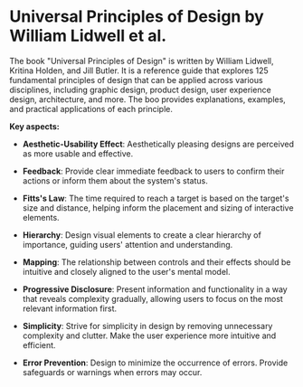 # Universal Principles of Design by William Lidwell et al.

The book "Universal Principles of Design" is written by William Lidwell, Kritina Holden, and Jill Butler. It is a reference guide that explores 125 fundamental principles of design that can be applied across various disciplines, including graphic design, product design, user experience design, architecture, and more. The boo provides explanations, examples, and practical applications of each principle.

**Key aspects:**

* **Aesthetic-Usability Effect**: Aesthetically pleasing designs are perceived as more usable and effective.

* **Feedback**: Provide clear immediate feedback to users to confirm their actions or inform them about the system's status.

* **Fitts's Law**: The time required to reach a target is based on the target's size and distance, helping inform the placement and sizing of interactive elements.

* **Hierarchy**: Design visual elements to create a clear hierarchy of importance, guiding users' attention and understanding.

* **Mapping**: The relationship between controls and their effects should be intuitive and closely aligned to the user's mental model.

* **Progressive Disclosure**: Present information and functionality in a way that reveals complexity gradually, allowing users to focus on the most relevant information first.

* **Simplicity**: Strive for simplicity in design by removing unnecessary complexity and clutter. Make the user experience more intuitive and efficient.

* **Error Prevention**: Design to minimize the occurrence of errors. Provide safeguards or warnings when errors may occur.
